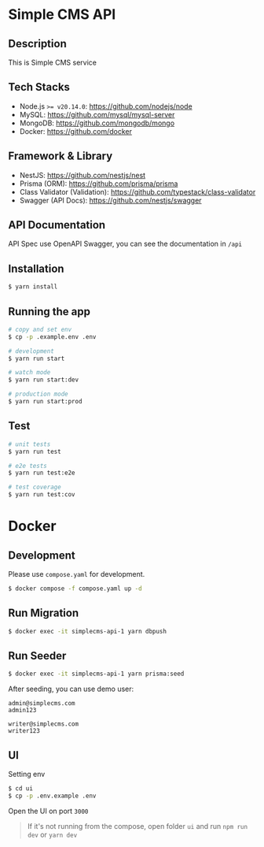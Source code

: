 # Simple CMS API

## Description
This is Simple CMS service
 
## Tech Stacks
- Node.js `>= v20.14.0`: https://github.com/nodejs/node
- MySQL:  https://github.com/mysql/mysql-server
- MongoDB: https://github.com/mongodb/mongo
- Docker: https://github.com/docker

## Framework & Library
- NestJS: https://github.com/nestjs/nest
- Prisma (ORM): https://github.com/prisma/prisma
- Class Validator (Validation): https://github.com/typestack/class-validator
- Swagger (API Docs): https://github.com/nestjs/swagger

## API Documentation
API Spec use OpenAPI Swagger, you can see the documentation in `/api`

## Installation

```bash
$ yarn install
```

## Running the app

```bash
# copy and set env
$ cp -p .example.env .env

# development
$ yarn run start

# watch mode
$ yarn run start:dev

# production mode
$ yarn run start:prod
```

## Test

```bash
# unit tests
$ yarn run test

# e2e tests
$ yarn run test:e2e

# test coverage
$ yarn run test:cov
```

# Docker

## Development

Please use `compose.yaml` for development.
  
```bash
$ docker compose -f compose.yaml up -d
```

## Run Migration
```sh
$ docker exec -it simplecms-api-1 yarn dbpush
```

## Run Seeder
```sh
$ docker exec -it simplecms-api-1 yarn prisma:seed
```
After seeding, you can use demo user:
```
admin@simplecms.com
admin123

writer@simplecms.com
writer123
```

## UI
Setting env
```sh
$ cd ui
$ cp -p .env.example .env
```

Open the UI on port `3000`
> If it's not running from the compose, open folder `ui` and run `npm run dev` or `yarn dev`
